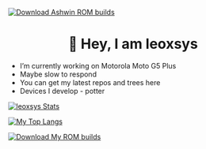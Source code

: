 <a href="https://sourceforge.net/projects/roji-builds/files/d"><img alt="Download Ashwin ROM builds" src="https://img.shields.io/sourceforge/dt/ashwin-rom-builds.svg" ></a>

<h1 align="center">👋 Hey, I am leoxsys</h1>

- I’m currently working on Motorola Moto G5 Plus 
- Maybe slow to respond 
- You can get my latest repos and trees here
- Devices I develop - potter

[![leoxsys Stats](https://github-readme-stats.vercel.app/api?username=leoxsys&theme=dark)](https://github.com/anuraghazra/github-readme-stats)

[![My Top Langs](https://github-readme-stats.vercel.app/api/top-langs/?username=leoxsys&theme=dark)](https://github.com/anuraghazra/github-readme-stats)


<a href="https://sourceforge.net/projects/roji-builds/files/"><img alt="Download My ROM builds" src="https://sourceforge.net/sflogo.php?type=11&group_id=3364292" ></a>
